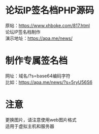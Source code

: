 # 论坛IP签名档PHP源码
原帖：https://www.xhboke.com/817.html<br />
论坛IP签名档制作<br />
演示地址：https://apa.me/news/<br />
# 制作专属签名档
网址：域名/?s=base64编码字符<br />
比如：https://apa.me/news/?s=5ryU56S6
# 注意
更换图片，请注意使用web图片格式<br />
适用于虚拟主机和服务器
